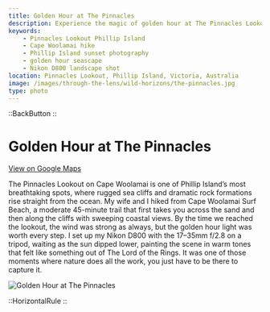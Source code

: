 ```yaml
---
title: Golden Hour at The Pinnacles
description: Experience the magic of golden hour at The Pinnacles Lookout on Phillip Island, a coastal hike with sweeping views and dramatic ocean cliffs.
keywords:
    - Pinnacles Lookout Phillip Island
    - Cape Woolamai hike
    - Phillip Island sunset photography
    - golden hour seascape
    - Nikon D800 landscape shot
location: Pinnacles Lookout, Phillip Island, Victoria, Australia
image: /images/through-the-lens/wild-horizons/the-pinnacles.jpg
type: photo
---
```


::BackButton
::

# Golden Hour at The Pinnacles

<a href="https://www.google.com/maps/search/?api=1&query=Pinnacles+Lookout,+Phillip+Island,+Victoria,+Australia" target="_blank" rel="noopener noreferrer">View on Google Maps</a>

The Pinnacles Lookout on Cape Woolamai is one of Phillip Island’s most breathtaking spots, where rugged sea cliffs and dramatic rock formations rise straight from the ocean. My wife and I hiked from Cape Woolamai Surf Beach, a moderate 45-minute trail that first takes you across the sand and then along the cliffs with sweeping coastal views. By the time we reached the lookout, the wind was strong as always, but the golden hour light was worth every step. I set up my Nikon D800 with the 17–35mm f/2.8 on a tripod, waiting as the sun dipped lower, painting the scene in warm tones that felt like something out of The Lord of the Rings. It was one of those moments where nature does all the work, you just have to be there to capture it.

![Golden Hour at The Pinnacles](/images/through-the-lens/wild-horizons/the-pinnacles.jpg)

<div class="mb-8"></div>

::HorizontalRule
::
